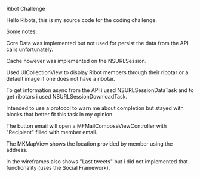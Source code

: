 Ribot Challenge


Hello Ribots, this is my source code for the coding challenge.


Some notes:

Core Data was implemented but not used for persist the data from the API calls unfortunately.

Cache however was implemented on the NSURLSession.

Used UICollectionView to display Ribot members through their ribotar or a default image if one does not have a ribotar.

To get information async from the API i used NSURLSessionDataTask and to get ribotars i used NSURLSessionDownloadTask.

Intended to use a protocol to warn me about completion but stayed with blocks that better fit this task in my opinion.

The button email will open a MFMailComposeViewController with "Recipient" filled with member email.

The MKMapView shows the location provided by member using the address.

In the wireframes also shows "Last tweets" but i did not implemented that functionality (uses the Social Framework).

